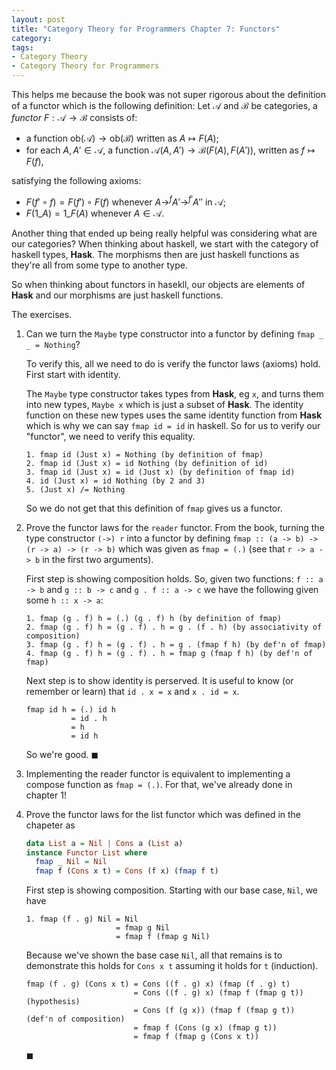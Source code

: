 ```yaml
---
layout: post
title: "Category Theory for Programmers Chapter 7: Functors"
category:
tags:
- Category Theory
- Category Theory for Programmers
---
```


This helps me because the book was not super rigorous about the
definition of a functor which is the following definition: Let
$\mathscr{A}$ and $\mathscr{B}$ be categories, a *functor*
$F:\mathscr{A} \to \mathscr{B}$ consists of:

* a function $\mathrm{ob}(\mathscr{A}) \to \mathrm{ob}(\mathscr{B})$
  written as $A \mapsto F(A)$;
* for each $A, A' \in \mathscr{A}$, a function $\mathscr{A}(A,A') \to
  \mathscr{B}(F(A), F(A'))$, written as $f \mapsto F(f)$,

satisfying the following axioms:

* $F(f' \circ f) = F(f') \circ F(f)$ whenever $A \to^{f} A' \to^{f'}
  A''$ in $\mathscr{A}$;
* $F(1\_A) = 1\_{F(A)}$ whenever $A \in \mathscr{A}$.

Another thing that ended up being really helpful was considering what are our
categories? When thinking about haskell, we start with the category of
haskell types, **Hask**. The morphisms then are just haskell functions as
they're all from some type to another type.

So when thinking about functors in hasekll, our objects are elements of
**Hask** and our morphisms are just haskell functions.

The exercises.

1. Can we turn the `Maybe` type constructor into a functor by defining
   `fmap _ _ = Nothing`?
   
   To verify this, all we need to do is verify the functor laws
   (axioms) hold. First start with identity.
  
   The `Maybe` type constructor takes types from **Hask**, eg `x`, and turns them into new types, `Maybe x` which is just a subset of **Hask**. The identity function on these new types uses the same identity function from **Hask** which is why we can say `fmap id = id` in haskell. So for us to verify our "functor", we need to verify this equality.
 
   ```
   1. fmap id (Just x) = Nothing (by definition of fmap)
   2. fmap id (Just x) = id Nothing (by definition of id)
   3. fmap id (Just x) = id (Just x) (by definition of fmap id)
   4. id (Just x) = id Nothing (by 2 and 3)
   5. (Just x) /= Nothing
   ```
   
   So we do not get that this definition of `fmap` gives us a functor.

2. Prove the functor laws for the `reader` functor. From the book,
   turning the type constructor `(->) r` into a functor by defining
   `fmap :: (a -> b) -> (r -> a) -> (r -> b)` which was given as `fmap
   = (.)` (see that `r -> a -> b` in the first two arguments).
 
   First step is showing composition holds. So, given two functions: `f
   :: a -> b` and `g :: b -> c` and `g . f :: a -> c` we have the
   following given some `h :: x -> a`:
 
   ```
   1. fmap (g . f) h = (.) (g . f) h (by definition of fmap)
   2. fmap (g . f) h = (g . f) . h = g . (f . h) (by associativity of composition)
   3. fmap (g . f) h = (g . f) . h = g . (fmap f h) (by def'n of fmap)
   4. fmap (g . f) h = (g . f) . h = fmap g (fmap f h) (by def'n of fmap)
   ```
 
   Next step is to show identity is perserved. It is useful to know
   (or remember or learn) that `id . x = x` and `x . id = x`.
 
   ```
   fmap id h = (.) id h
             = id . h
             = h
             = id h
   ```
 
   So we're good. $\blacksquare$

3. Implementing the reader functor is equivalent to implementing a
   compose function as `fmap = (.)`. For that, we've already done in
   chapter 1!

4. Prove the functor laws for the list functor which was defined in
   the chapeter as
   ```haskell
   data List a = Nil | Cons a (List a)
   instance Functor List where
     fmap _ Nil = Nil
     fmap f (Cons x t) = Cons (f x) (fmap f t)
   ```
 
   First step is showing composition. Starting with our base case,
   `Nil`, we have
   ```
   1. fmap (f . g) Nil = Nil
                       = fmap g Nil
                       = fmap f (fmap g Nil)
   ```
   Because we've shown the base case `Nil`, all that remains is to
   demonstrate this holds for `Cons x t` assuming it holds for `t`
   (induction). 
   ```
   fmap (f . g) (Cons x t) = Cons ((f . g) x) (fmap (f . g) t)
                           = Cons ((f . g) x) (fmap f (fmap g t)) (hypothesis)
                           = Cons (f (g x)) (fmap f (fmap g t))   (def'n of composition)
                           = fmap f (Cons (g x) (fmap g t))
                           = fmap f (fmap g (Cons x t))
   ```
   $\blacksquare$

